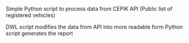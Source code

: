 Simple Python script to process data from CEPIK API (Public list of registered vehicles)

DWL script modifies the data from API into more readable form
Python script generates the report